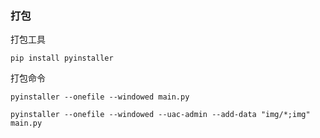 ### 打包

打包工具
```
pip install pyinstaller

```

打包命令
```
pyinstaller --onefile --windowed main.py

pyinstaller --onefile --windowed --uac-admin --add-data "img/*;img"  main.py

```
